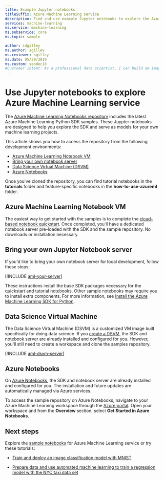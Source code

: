 ```yaml
---
title: Example Jupyter notebooks
titleSuffix: Azure Machine Learning service
description: Find and use example Jupyter notebooks to explore the Azure Machine Learning service Python SDK. 
services: machine-learning
ms.service: machine-learning
ms.subservice: core
ms.topic: sample

author: sdgilley
ms.author: sgilley
ms.reviewer: sgilley
ms.date: 05/29/2019
ms.custom: seodec18
#Customer intent: As a professional data scientist, I can build an image classification model with Azure Machine Learning using Python in a Jupyter notebook.
---
```


# Use Jupyter notebooks to explore Azure Machine Learning service

The [Azure Machine Learning Notebooks repository](https://github.com/azure/machinelearningnotebooks) includes the latest Azure Machine Learning Python SDK samples. These Juypter notebooks are designed to help you explore the SDK and serve as models for your own machine learning projects.

This article shows you how to access the repository from the following development environments:

- [Azure Machine Learning Notebook VM](#azure-machine-learning-notebook-vm)
- [Bring your own notebook server](#bring-your-own-jupyter-notebook-server)
- [Data Science Virtual Machine (DSVM)](#data-science-virtual-machine)
- [Azure Notebooks](#azure-notebooks)

Once you've cloned the repository, you can find tutorial notebooks in the **tutorials** folder and feature-specific notebooks in the **how-to-use-azureml** folder.

## Azure Machine Learning Notebook VM

The easiest way to get started with the samples is to complete the [cloud-based notebook quickstart](quickstart-run-cloud-notebook.md). Once completed, you'll have a dedicated notebook server pre-loaded with the SDK and the sample repository. No downloads or installation necessary.

## Bring your own Jupyter Notebook server

If you'd like to bring your own notebook server for local development, follow these steps:

[!INCLUDE [aml-your-server](../../../includes/aml-your-server.md)]

These instructions install the base SDK packages necessary for the quickstart and tutorial notebooks. Other sample notebooks may require you to install extra components. For more information, see [Install the Azure Machine Learning SDK for Python](https://docs.microsoft.com/python/api/overview/azure/ml/install).

## Data Science Virtual Machine

The Data Science Virtual Machine (DSVM) is a customized VM image built specifically for doing data science. If you [create a DSVM](how-to-configure-environment.md#dsvm), the SDK and notebook server are already installed and configured for you. However, you'll still need to create a workspace and clone the samples repository.

[!INCLUDE [aml-dsvm-server](../../../includes/aml-dsvm-server.md)]

## Azure Notebooks

On [Azure Notebooks](https://notebooks.azure.com/), the SDK and notebook server are already installed and configured for you. The installation and future updates are automatically managed via Azure services.

To access the sample repository on Azure Notebooks, navigate to your Azure Machine Learning workspace through the [Azure portal](https://portal.azure.com). Open your workspace and from the  **Overview** section, select **Get Started in Azure Notebooks**.

## Next steps

Explore the [sample notebooks](https://aka.ms/aml-notebooks) for Azure Machine Learning service or try these tutorials:

- [Train and deploy an image classification model with MNIST](tutorial-train-models-with-aml.md)

- [Prepare data and use automated machine learning to train a regression model with the NYC taxi data set](tutorial-data-prep.md)